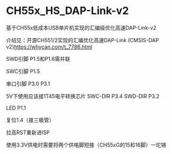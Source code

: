 # CH55x_HS_DAP-Link-v2
基于CH55x低成本USB单片机实现的汇编级优化高速DAP-Link-v2

介绍见：开源CH551/2实现的汇编优化高速DAP-Link (CMSIS-DAP v2)https://whycan.com/t_7786.html

SWD引脚 P1.5和P1.6需并联

SWC引脚 P1.5

串口引脚 P3.0 P3.1

5V下使用应该接1T45电平转换芯片 SWC-DIR P3.4 SWD-DIR P3.2

LED P1.1

复位1.4（接三极管）

拉高RST重新进ISP

使用3.3V供电时需要将两个供电脚短接（CH55xG的15和16脚）一坨锡
